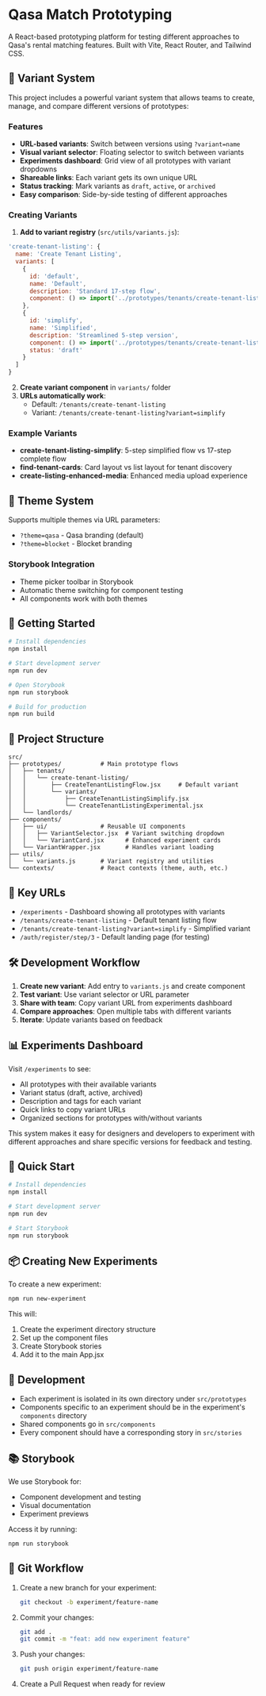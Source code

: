 # Qasa Match Prototyping

A React-based prototyping platform for testing different approaches to Qasa's rental matching features. Built with Vite, React Router, and Tailwind CSS.

## 🧪 Variant System

This project includes a powerful variant system that allows teams to create, manage, and compare different versions of prototypes:

### Features
- **URL-based variants**: Switch between versions using `?variant=name` 
- **Visual variant selector**: Floating selector to switch between variants
- **Experiments dashboard**: Grid view of all prototypes with variant dropdowns
- **Shareable links**: Each variant gets its own unique URL
- **Status tracking**: Mark variants as `draft`, `active`, or `archived`
- **Easy comparison**: Side-by-side testing of different approaches

### Creating Variants

1. **Add to variant registry** (`src/utils/variants.js`):
```js
'create-tenant-listing': {
  name: 'Create Tenant Listing',
  variants: [
    {
      id: 'default',
      name: 'Default',
      description: 'Standard 17-step flow',
      component: () => import('../prototypes/tenants/create-tenant-listing/CreateTenantListingFlow'),
    },
    {
      id: 'simplify',
      name: 'Simplified',
      description: 'Streamlined 5-step version',
      component: () => import('../prototypes/tenants/create-tenant-listing/variants/CreateTenantListingSimplify'),
      status: 'draft'
    }
  ]
}
```

2. **Create variant component** in `variants/` folder
3. **URLs automatically work**:
   - Default: `/tenants/create-tenant-listing`
   - Variant: `/tenants/create-tenant-listing?variant=simplify`

### Example Variants
- **create-tenant-listing-simplify**: 5-step simplified flow vs 17-step complete flow
- **find-tenant-cards**: Card layout vs list layout for tenant discovery
- **create-listing-enhanced-media**: Enhanced media upload experience

## 🎨 Theme System

Supports multiple themes via URL parameters:
- `?theme=qasa` - Qasa branding (default)
- `?theme=blocket` - Blocket branding

### Storybook Integration
- Theme picker toolbar in Storybook
- Automatic theme switching for component testing
- All components work with both themes

## 🚀 Getting Started

```bash
# Install dependencies
npm install

# Start development server
npm run dev

# Open Storybook
npm run storybook

# Build for production
npm run build
```

## 📁 Project Structure

```
src/
├── prototypes/           # Main prototype flows
│   ├── tenants/
│   │   └── create-tenant-listing/
│   │       ├── CreateTenantListingFlow.jsx     # Default variant
│   │       └── variants/
│   │           ├── CreateTenantListingSimplify.jsx
│   │           └── CreateTenantListingExperimental.jsx
│   └── landlords/
├── components/
│   ├── ui/               # Reusable UI components
│   │   ├── VariantSelector.jsx  # Variant switching dropdown
│   │   └── VariantCard.jsx      # Enhanced experiment cards
│   └── VariantWrapper.jsx       # Handles variant loading
├── utils/
│   └── variants.js       # Variant registry and utilities
└── contexts/             # React contexts (theme, auth, etc.)
```

## 🔗 Key URLs

- `/experiments` - Dashboard showing all prototypes with variants
- `/tenants/create-tenant-listing` - Default tenant listing flow
- `/tenants/create-tenant-listing?variant=simplify` - Simplified variant
- `/auth/register/step/3` - Default landing page (for testing)

## 🛠 Development Workflow

1. **Create new variant**: Add entry to `variants.js` and create component
2. **Test variant**: Use variant selector or URL parameter
3. **Share with team**: Copy variant URL from experiments dashboard
4. **Compare approaches**: Open multiple tabs with different variants
5. **Iterate**: Update variants based on feedback

## 📊 Experiments Dashboard

Visit `/experiments` to see:
- All prototypes with their available variants
- Variant status (draft, active, archived)
- Description and tags for each variant
- Quick links to copy variant URLs
- Organized sections for prototypes with/without variants

This system makes it easy for designers and developers to experiment with different approaches and share specific versions for feedback and testing.

## 🚀 Quick Start

```bash
# Install dependencies
npm install

# Start development server
npm run dev

# Start Storybook
npm run storybook
```

## 📦 Creating New Experiments

To create a new experiment:

```bash
npm run new-experiment
```

This will:
1. Create the experiment directory structure
2. Set up the component files
3. Create Storybook stories
4. Add it to the main App.jsx

## 🧪 Development

- Each experiment is isolated in its own directory under `src/prototypes`
- Components specific to an experiment should be in the experiment's `components` directory
- Shared components go in `src/components`
- Every component should have a corresponding story in `src/stories`

## 📚 Storybook

We use Storybook for:
- Component development and testing
- Visual documentation
- Experiment previews

Access it by running:
```bash
npm run storybook
```

## 🔄 Git Workflow

1. Create a new branch for your experiment:
   ```bash
   git checkout -b experiment/feature-name
   ```

2. Commit your changes:
   ```bash
   git add .
   git commit -m "feat: add new experiment feature"
   ```

3. Push your changes:
   ```bash
   git push origin experiment/feature-name
   ```

4. Create a Pull Request when ready for review 